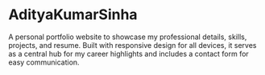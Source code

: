 # AdityaKumarSinha
A personal portfolio website to showcase my professional details, skills, projects, and resume. Built with responsive design for all devices, it serves as a central hub for my career highlights and includes a contact form for easy communication.
